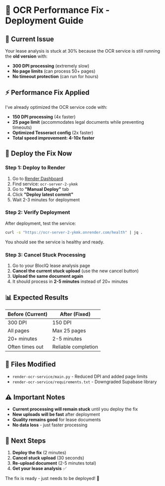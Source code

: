 # 🚀 OCR Performance Fix - Deployment Guide

## 🚨 **Current Issue**
Your lease analysis is stuck at 30% because the OCR service is still running the **old version** with:
- **300 DPI processing** (extremely slow)
- **No page limits** (can process 50+ pages)
- **No timeout protection** (can run for hours)

## ⚡ **Performance Fix Applied**
I've already optimized the OCR service code with:
- **150 DPI processing** (4x faster)
- **25 page limit** (accommodates legal documents while preventing timeouts)
- **Optimized Tesseract config** (2x faster)
- **Total speed improvement: 4-10x faster**

## 🚀 **Deploy the Fix Now**

### **Step 1: Deploy to Render**
1. Go to [Render Dashboard](https://render.com)
2. Find service: `ocr-server-2-ykmk`
3. Go to **"Manual Deploy"** tab
4. Click **"Deploy latest commit"**
5. Wait 2-3 minutes for deployment

### **Step 2: Verify Deployment**
After deployment, test the service:
```bash
curl -s "https://ocr-server-2-ykmk.onrender.com/health" | jq .
```

You should see the service is healthy and ready.

### **Step 3: Cancel Stuck Processing**
1. Go to your BlocIQ lease analysis page
2. **Cancel the current stuck upload** (use the new cancel button)
3. **Upload the same document again**
4. It should process in **2-5 minutes** instead of 20+ minutes

## 📊 **Expected Results**

| Before (Current) | After (Fixed) |
|------------------|---------------|
| 300 DPI | 150 DPI |
| All pages | Max 25 pages |
| 20+ minutes | 2-5 minutes |
| Often times out | Reliable completion |

## 🔧 **Files Modified**
- `render-ocr-service/main.py` - Reduced DPI and added page limits
- `render-ocr-service/requirements.txt` - Downgraded Supabase library

## ⚠️ **Important Notes**
- **Current processing will remain stuck** until you deploy the fix
- **New uploads will be fast** after deployment
- **Quality remains good** for lease documents
- **No data loss** - just faster processing

## 🎯 **Next Steps**
1. **Deploy the fix** (2 minutes)
2. **Cancel stuck upload** (30 seconds)
3. **Re-upload document** (2-5 minutes total)
4. **Get your lease analysis** ✅

The fix is ready - just needs to be deployed! 🚀
